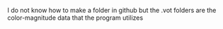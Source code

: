 I do not know how to make a folder in github but the .vot folders are the color-magnitude data that the program utilizes
